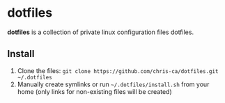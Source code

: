 # dotfiles
**dotfiles** is a collection of private linux configuration files dotfiles.

## Install

1. Clone the files: `git clone https://github.com/chris-ca/dotfiles.git ~/.dotfiles`
2. Manually create symlinks or run `~/.dotfiles/install.sh` from your home (only links for non-existing files will be created)
